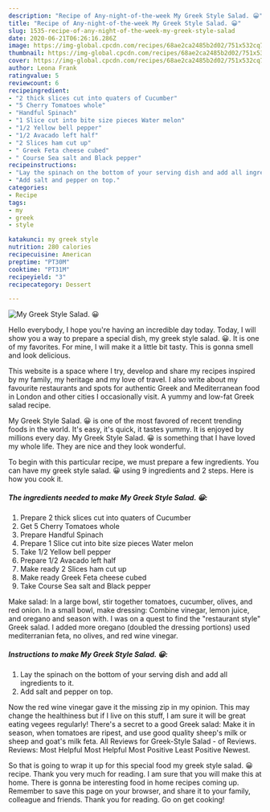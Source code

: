 ```yaml
---
description: "Recipe of Any-night-of-the-week My Greek Style Salad. 😀"
title: "Recipe of Any-night-of-the-week My Greek Style Salad. 😀"
slug: 1535-recipe-of-any-night-of-the-week-my-greek-style-salad
date: 2020-06-21T06:26:16.286Z
image: https://img-global.cpcdn.com/recipes/68ae2ca2485b2d02/751x532cq70/my-greek-style-salad-😀-recipe-main-photo.jpg
thumbnail: https://img-global.cpcdn.com/recipes/68ae2ca2485b2d02/751x532cq70/my-greek-style-salad-😀-recipe-main-photo.jpg
cover: https://img-global.cpcdn.com/recipes/68ae2ca2485b2d02/751x532cq70/my-greek-style-salad-😀-recipe-main-photo.jpg
author: Leona Frank
ratingvalue: 5
reviewcount: 6
recipeingredient:
- "2 thick slices cut into quaters of Cucumber"
- "5 Cherry Tomatoes whole"
- "Handful Spinach"
- "1 Slice cut into bite size pieces Water melon"
- "1/2 Yellow bell pepper"
- "1/2 Avacado left half"
- "2 Slices ham cut up"
- " Greek Feta cheese cubed"
- " Course Sea salt and Black pepper"
recipeinstructions:
- "Lay the spinach on the bottom of your serving dish and add all ingredients to it."
- "Add salt and pepper on top."
categories:
- Recipe
tags:
- my
- greek
- style

katakunci: my greek style 
nutrition: 280 calories
recipecuisine: American
preptime: "PT30M"
cooktime: "PT31M"
recipeyield: "3"
recipecategory: Dessert

---
```



![My Greek Style Salad. 😀](https://img-global.cpcdn.com/recipes/68ae2ca2485b2d02/751x532cq70/my-greek-style-salad-😀-recipe-main-photo.jpg)

Hello everybody, I hope you're having an incredible day today. Today, I will show you a way to prepare a special dish, my greek style salad. 😀. It is one of my favorites. For mine, I will make it a little bit tasty. This is gonna smell and look delicious.

This website is a space where I try, develop and share my recipes inspired by my family, my heritage and my love of travel. I also write about my favourite restaurants and spots for authentic Greek and Mediterranean food in London and other cities I occasionally visit. A yummy and low-fat Greek salad recipe.

My Greek Style Salad. 😀 is one of the most favored of recent trending foods in the world. It's easy, it's quick, it tastes yummy. It is enjoyed by millions every day. My Greek Style Salad. 😀 is something that I have loved my whole life. They are nice and they look wonderful.


To begin with this particular recipe, we must prepare a few ingredients. You can have my greek style salad. 😀 using 9 ingredients and 2 steps. Here is how you cook it.

<!--inarticleads1-->

##### The ingredients needed to make My Greek Style Salad. 😀:

1. Prepare 2 thick slices cut into quaters of Cucumber
1. Get 5 Cherry Tomatoes whole
1. Prepare Handful Spinach
1. Prepare 1 Slice cut into bite size pieces Water melon
1. Take 1/2 Yellow bell pepper
1. Prepare 1/2 Avacado left half
1. Make ready 2 Slices ham cut up
1. Make ready  Greek Feta cheese cubed
1. Take  Course Sea salt and Black pepper


Make salad: In a large bowl, stir together tomatoes, cucumber, olives, and red onion. In a small bowl, make dressing: Combine vinegar, lemon juice, and oregano and season with. I was on a quest to find the &#34;restaurant style&#34; Greek salad. I added more oregano (doubled the dressing portions) used mediterranian feta, no olives, and red wine vinegar. 

<!--inarticleads2-->

##### Instructions to make My Greek Style Salad. 😀:

1. Lay the spinach on the bottom of your serving dish and add all ingredients to it.
1. Add salt and pepper on top.


Now the red wine vinegar gave it the missing zip in my opinion. This may change the healthiness but if I live on this stuff, I am sure it will be great eating vegees regularly! There&#39;s a secret to a good Greek salad: Make it in season, when tomatoes are ripest, and use good quality sheep&#39;s milk or sheep and goat&#39;s milk feta. All Reviews for Greek-Style Salad - of Reviews. Reviews: Most Helpful Most Helpful Most Positive Least Positive Newest. 

So that is going to wrap it up for this special food my greek style salad. 😀 recipe. Thank you very much for reading. I am sure that you will make this at home. There is gonna be interesting food in home recipes coming up. Remember to save this page on your browser, and share it to your family, colleague and friends. Thank you for reading. Go on get cooking!
